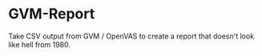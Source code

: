 # GVM-Report
Take CSV output from GVM / OpenVAS to create a report that doesn't look like hell from 1980. 
